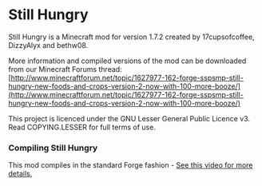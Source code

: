Still Hungry
============
Still Hungry is a Minecraft mod for version 1.7.2 created by 17cupsofcoffee, DizzyAlyx and bethw08.

More information and compiled versions of the mod can be downloaded from our Minecraft Forums thread:
[http://www.minecraftforum.net/topic/1627977-162-forge-sspsmp-still-hungry-new-foods-and-crops-version-2-now-with-100-more-booze/](http://www.minecraftforum.net/topic/1627977-162-forge-sspsmp-still-hungry-new-foods-and-crops-version-2-now-with-100-more-booze/)

This project is licenced under the GNU Lesser General Public Licence v3. Read COPYING.LESSER for full terms of use.

### Compiling Still Hungry
This mod compiles in the standard Forge fashion - [See this video for more details.](https://www.youtube.com/watch?v=8VEdtQLuLO0)
